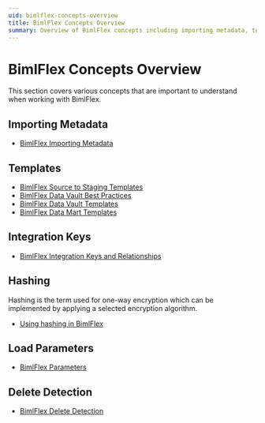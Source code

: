 ```yaml
---
uid: bimlflex-concepts-overview
title: BimlFlex Concepts Overview
summary: Overview of BimlFlex concepts including importing metadata, templates, integration keys, load parameters, and delete detection
---
```

# BimlFlex Concepts Overview

This section covers various concepts that are important to understand when working with BimlFlex.

## Importing Metadata

* [BimlFlex Importing Metadata](xref:bimlflex-importing-metadata)

## Templates

* [BimlFlex Source to Staging Templates](xref:bimlflex-source-to-staging-templates)
* [BimlFlex Data Vault Best Practices](xref:bimlflex-data-best-practices)
* [BimlFlex Data Vault Templates](xref:bimlflex-data-vault-templates)
* [BimlFlex Data Mart Templates](xref:bimlflex-data-mart-templates)

## Integration Keys

* [BimlFlex Integration Keys and Relationships](xref:bimlflex-integration-keys-and-relationships)

## Hashing

Hashing is the term used for one-way encryption which can be implemented by applying a selected encryption algorithm.

* [Using hashing in BimlFlex](xref:hashing-in-bimlflex.md)

## Load Parameters

* [BimlFlex Parameters](xref:bimlflex-metadata-parameters)

## Delete Detection

* [BimlFlex Delete Detection](xref:bimlflex-delete-detection)
